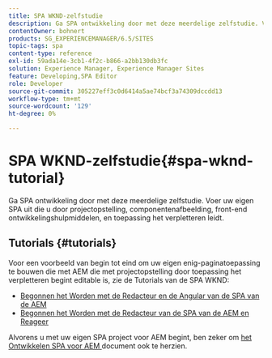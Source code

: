 ```yaml
---
title: SPA WKND-zelfstudie
description: Ga SPA ontwikkeling door met deze meerdelige zelfstudie. Voer uw eigen SPA uit die u door projectopstelling, componentenafbeelding, front-end ontwikkelingshulpmiddelen, en toepassing het verpletteren leidt.
contentOwner: bohnert
products: SG_EXPERIENCEMANAGER/6.5/SITES
topic-tags: spa
content-type: reference
exl-id: 59ada14e-3cb1-4f2c-b866-a2bb130db3fc
solution: Experience Manager, Experience Manager Sites
feature: Developing,SPA Editor
role: Developer
source-git-commit: 305227eff3c0d6414a5ae74bcf3a74309dccdd13
workflow-type: tm+mt
source-wordcount: '129'
ht-degree: 0%

---
```


# SPA WKND-zelfstudie{#spa-wknd-tutorial}

Ga SPA ontwikkeling door met deze meerdelige zelfstudie. Voer uw eigen SPA uit die u door projectopstelling, componentenafbeelding, front-end ontwikkelingshulpmiddelen, en toepassing het verpletteren leidt.

## Tutorials {#tutorials}

Voor een voorbeeld van begin tot eind om uw eigen enig-paginatoepassing te bouwen die met AEM die met projectopstelling door toepassing het verpletteren begint editable is, zie de Tutorials van de SPA WKND:

* [ Begonnen het Worden met de Redacteur en de Angular van de SPA van de AEM ](https://experienceleague.adobe.com/docs/experience-manager-learn/getting-started-with-aem-headless/spa-editor/angular/overview.html)
* [ Begonnen het Worden met de Redacteur van de SPA van de AEM en Reageer ](https://experienceleague.adobe.com/docs/experience-manager-learn/getting-started-with-aem-headless/spa-editor/react/overview.html)

Alvorens u met uw eigen SPA project voor AEM begint, ben zeker om [ het Ontwikkelen SPA voor AEM ](/help/sites-developing/spa-architecture.md) document ook te herzien.
